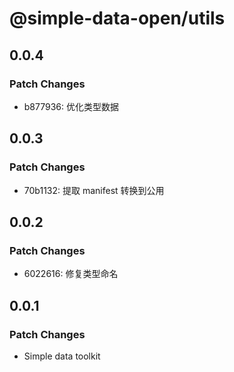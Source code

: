 # @simple-data-open/utils

## 0.0.4

### Patch Changes

- b877936: 优化类型数据

## 0.0.3

### Patch Changes

- 70b1132: 提取 manifest 转换到公用

## 0.0.2

### Patch Changes

- 6022616: 修复类型命名

## 0.0.1

### Patch Changes

- Simple data toolkit
